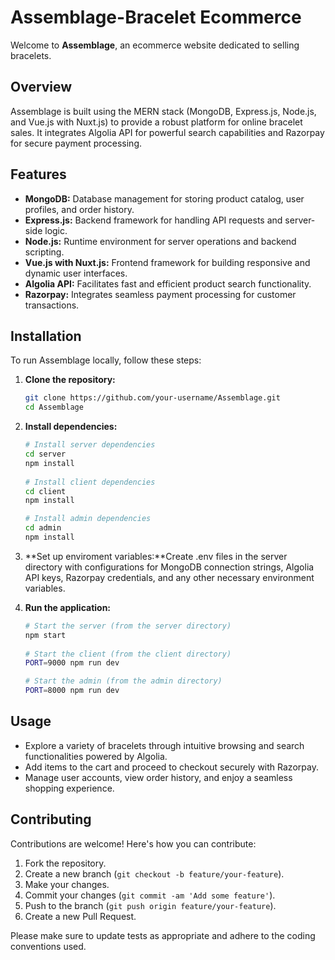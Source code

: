 # Assemblage-Bracelet Ecommerce

Welcome to **Assemblage**, an ecommerce website dedicated to selling bracelets.

## Overview

Assemblage is built using the MERN stack (MongoDB, Express.js, Node.js, and Vue.js with Nuxt.js) to provide a robust platform for online bracelet sales. It integrates Algolia API for powerful search capabilities and Razorpay for secure payment processing.

## Features

- **MongoDB:** Database management for storing product catalog, user profiles, and order history.
- **Express.js:** Backend framework for handling API requests and server-side logic.
- **Node.js:** Runtime environment for server operations and backend scripting.
- **Vue.js with Nuxt.js:** Frontend framework for building responsive and dynamic user interfaces.
- **Algolia API:** Facilitates fast and efficient product search functionality.
- **Razorpay:** Integrates seamless payment processing for customer transactions.

## Installation

To run Assemblage locally, follow these steps:

1. **Clone the repository:**

   ```bash
   git clone https://github.com/your-username/Assemblage.git
   cd Assemblage

2. **Install dependencies:**
 
   ```bash
   # Install server dependencies
   cd server
   npm install
    
   # Install client dependencies
   cd client
   npm install

   # Install admin dependencies
   cd admin
   npm install

3. **Set up enviroment variables:**Create .env files in the server directory with configurations for MongoDB connection strings, Algolia API keys, Razorpay credentials, and any other necessary environment variables.

4. **Run the application:**
   ```bash
   # Start the server (from the server directory)
   npm start
  
   # Start the client (from the client directory)
   PORT=9000 npm run dev

   # Start the admin (from the admin directory)
   PORT=8000 npm run dev

## Usage

- Explore a variety of bracelets through intuitive browsing and search functionalities powered by Algolia.
- Add items to the cart and proceed to checkout securely with Razorpay.
- Manage user accounts, view order history, and enjoy a seamless shopping experience.

## Contributing

Contributions are welcome! Here's how you can contribute:

1. Fork the repository.
2. Create a new branch (`git checkout -b feature/your-feature`).
3. Make your changes.
4. Commit your changes (`git commit -am 'Add some feature'`).
5. Push to the branch (`git push origin feature/your-feature`).
6. Create a new Pull Request.

Please make sure to update tests as appropriate and adhere to the coding conventions used.



 
